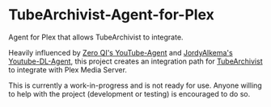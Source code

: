 # TubeArchivist-Agent-for-Plex
Agent for Plex that allows TubeArchivist to integrate.

Heavily influenced by [Zero QI's YouTube-Agent](https://github.com/ZeroQI/YouTube-Agent.bundle) and [JordyAlkema's Youtube-DL-Agent](https://github.com/JordyAlkema/Youtube-DL-Agent.bundle), this project creates an integration path for [TubeArchivist](https://github.com/tubearchivist/tubearchivist) to integrate with Plex Media Server.

This is currently a work-in-progress and is not ready for use. Anyone willing to help with the project (development or testing) is encouraged to do so.
